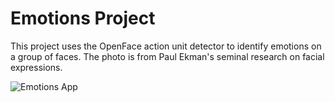 # Emotions Project

This project uses the OpenFace action unit detector to identify emotions on a group of faces. The photo is from Paul Ekman's seminal research on facial expressions.

![Emotions App](emotions_app.png)
